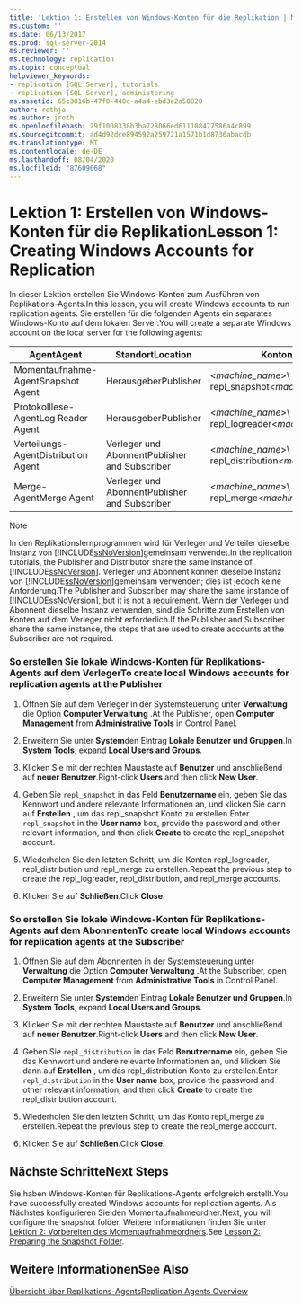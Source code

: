 ```yaml
---
title: 'Lektion 1: Erstellen von Windows-Konten für die Replikation | Microsoft-Dokumentation'
ms.custom: ''
ms.date: 06/13/2017
ms.prod: sql-server-2014
ms.reviewer: ''
ms.technology: replication
ms.topic: conceptual
helpviewer_keywords:
- replication [SQL Server], tutorials
- replication [SQL Server], administering
ms.assetid: 65c3816b-47f0-448c-a4a4-ebd3e2a58820
author: rothja
ms.author: jroth
ms.openlocfilehash: 29f1008338b3ba728066ed611108477586a4c899
ms.sourcegitcommit: ad4d92dce894592a259721a1571b1d8736abacdb
ms.translationtype: MT
ms.contentlocale: de-DE
ms.lasthandoff: 08/04/2020
ms.locfileid: "87609068"
---
```

# <a name="lesson-1-creating-windows-accounts-for-replication"></a><span data-ttu-id="d02ad-102">Lektion 1: Erstellen von Windows-Konten für die Replikation</span><span class="sxs-lookup"><span data-stu-id="d02ad-102">Lesson 1: Creating Windows Accounts for Replication</span></span>
  <span data-ttu-id="d02ad-103">In dieser Lektion erstellen Sie Windows-Konten zum Ausführen von Replikations-Agents.</span><span class="sxs-lookup"><span data-stu-id="d02ad-103">In this lesson, you will create Windows accounts to run replication agents.</span></span> <span data-ttu-id="d02ad-104">Sie erstellen für die folgenden Agents ein separates Windows-Konto auf dem lokalen Server:</span><span class="sxs-lookup"><span data-stu-id="d02ad-104">You will create a separate Windows account on the local server for the following agents:</span></span>  
  
|<span data-ttu-id="d02ad-105">Agent</span><span class="sxs-lookup"><span data-stu-id="d02ad-105">Agent</span></span>|<span data-ttu-id="d02ad-106">Standort</span><span class="sxs-lookup"><span data-stu-id="d02ad-106">Location</span></span>|<span data-ttu-id="d02ad-107">Kontoname</span><span class="sxs-lookup"><span data-stu-id="d02ad-107">Account name</span></span>|  
|-----------|--------------|------------------|  
|<span data-ttu-id="d02ad-108">Momentaufnahme-Agent</span><span class="sxs-lookup"><span data-stu-id="d02ad-108">Snapshot Agent</span></span>|<span data-ttu-id="d02ad-109">Herausgeber</span><span class="sxs-lookup"><span data-stu-id="d02ad-109">Publisher</span></span>|<span data-ttu-id="d02ad-110">\<*machine_name*>\ repl_snapshot</span><span class="sxs-lookup"><span data-stu-id="d02ad-110">\<*machine_name*>\repl_snapshot</span></span>|  
|<span data-ttu-id="d02ad-111">Protokolllese-Agent</span><span class="sxs-lookup"><span data-stu-id="d02ad-111">Log Reader Agent</span></span>|<span data-ttu-id="d02ad-112">Herausgeber</span><span class="sxs-lookup"><span data-stu-id="d02ad-112">Publisher</span></span>|<span data-ttu-id="d02ad-113">\<*machine_name*>\ repl_logreader</span><span class="sxs-lookup"><span data-stu-id="d02ad-113">\<*machine_name*>\repl_logreader</span></span>|  
|<span data-ttu-id="d02ad-114">Verteilungs-Agent</span><span class="sxs-lookup"><span data-stu-id="d02ad-114">Distribution Agent</span></span>|<span data-ttu-id="d02ad-115">Verleger und Abonnent</span><span class="sxs-lookup"><span data-stu-id="d02ad-115">Publisher and Subscriber</span></span>|<span data-ttu-id="d02ad-116">\<*machine_name*>\ repl_distribution</span><span class="sxs-lookup"><span data-stu-id="d02ad-116">\<*machine_name*>\repl_distribution</span></span>|  
|<span data-ttu-id="d02ad-117">Merge-Agent</span><span class="sxs-lookup"><span data-stu-id="d02ad-117">Merge Agent</span></span>|<span data-ttu-id="d02ad-118">Verleger und Abonnent</span><span class="sxs-lookup"><span data-stu-id="d02ad-118">Publisher and Subscriber</span></span>|<span data-ttu-id="d02ad-119">\<*machine_name*>\ repl_merge</span><span class="sxs-lookup"><span data-stu-id="d02ad-119">\<*machine_name*>\repl_merge</span></span>|  
  
> [!NOTE]  
>  <span data-ttu-id="d02ad-120">In den Replikationslernprogrammen wird für Verleger und Verteiler dieselbe Instanz von [!INCLUDE[ssNoVersion](../../includes/ssnoversion-md.md)]gemeinsam verwendet.</span><span class="sxs-lookup"><span data-stu-id="d02ad-120">In the replication tutorials, the Publisher and Distributor share the same instance of [!INCLUDE[ssNoVersion](../../includes/ssnoversion-md.md)].</span></span> <span data-ttu-id="d02ad-121">Verleger und Abonnent können dieselbe Instanz von [!INCLUDE[ssNoVersion](../../includes/ssnoversion-md.md)]gemeinsam verwenden; dies ist jedoch keine Anforderung.</span><span class="sxs-lookup"><span data-stu-id="d02ad-121">The Publisher and Subscriber may share the same instance of [!INCLUDE[ssNoVersion](../../includes/ssnoversion-md.md)], but it is not a requirement.</span></span> <span data-ttu-id="d02ad-122">Wenn der Verleger und Abonnent dieselbe Instanz verwenden, sind die Schritte zum Erstellen von Konten auf dem Verleger nicht erforderlich.</span><span class="sxs-lookup"><span data-stu-id="d02ad-122">If the Publisher and Subscriber share the same instance, the steps that are used to create accounts at the Subscriber are not required.</span></span>  
  
### <a name="to-create-local-windows-accounts-for-replication-agents-at-the-publisher"></a><span data-ttu-id="d02ad-123">So erstellen Sie lokale Windows-Konten für Replikations-Agents auf dem Verleger</span><span class="sxs-lookup"><span data-stu-id="d02ad-123">To create local Windows accounts for replication agents at the Publisher</span></span>  
  
1.  <span data-ttu-id="d02ad-124">Öffnen Sie auf dem Verleger in der Systemsteuerung unter **Verwaltung** die Option **Computer Verwaltung** .</span><span class="sxs-lookup"><span data-stu-id="d02ad-124">At the Publisher, open **Computer Management** from **Administrative Tools** in Control Panel.</span></span>  
  
2.  <span data-ttu-id="d02ad-125">Erweitern Sie unter **System**den Eintrag **Lokale Benutzer und Gruppen**.</span><span class="sxs-lookup"><span data-stu-id="d02ad-125">In **System Tools**, expand **Local Users and Groups**.</span></span>  
  
3.  <span data-ttu-id="d02ad-126">Klicken Sie mit der rechten Maustaste auf **Benutzer** und anschließend auf **neuer Benutzer**.</span><span class="sxs-lookup"><span data-stu-id="d02ad-126">Right-click **Users** and then click **New User**.</span></span>  
  
4.  <span data-ttu-id="d02ad-127">Geben Sie `repl_snapshot` in das Feld **Benutzername** ein, geben Sie das Kennwort und andere relevante Informationen an, und klicken Sie dann auf **Erstellen** , um das repl_snapshot Konto zu erstellen.</span><span class="sxs-lookup"><span data-stu-id="d02ad-127">Enter `repl_snapshot` in the **User name** box, provide the password and other relevant information, and then click **Create** to create the repl_snapshot account.</span></span>  
  
5.  <span data-ttu-id="d02ad-128">Wiederholen Sie den letzten Schritt, um die Konten repl_logreader, repl_distribution und repl_merge zu erstellen.</span><span class="sxs-lookup"><span data-stu-id="d02ad-128">Repeat the previous step to create the repl_logreader, repl_distribution, and repl_merge accounts.</span></span>  
  
6.  <span data-ttu-id="d02ad-129">Klicken Sie auf **Schließen**.</span><span class="sxs-lookup"><span data-stu-id="d02ad-129">Click **Close**.</span></span>  
  
### <a name="to-create-local-windows-accounts-for-replication-agents-at-the-subscriber"></a><span data-ttu-id="d02ad-130">So erstellen Sie lokale Windows-Konten für Replikations-Agents auf dem Abonnenten</span><span class="sxs-lookup"><span data-stu-id="d02ad-130">To create local Windows accounts for replication agents at the Subscriber</span></span>  
  
1.  <span data-ttu-id="d02ad-131">Öffnen Sie auf dem Abonnenten in der Systemsteuerung unter **Verwaltung** die Option **Computer Verwaltung** .</span><span class="sxs-lookup"><span data-stu-id="d02ad-131">At the Subscriber, open **Computer Management** from **Administrative Tools** in Control Panel.</span></span>  
  
2.  <span data-ttu-id="d02ad-132">Erweitern Sie unter **System**den Eintrag **Lokale Benutzer und Gruppen**.</span><span class="sxs-lookup"><span data-stu-id="d02ad-132">In **System Tools**, expand **Local Users and Groups**.</span></span>  
  
3.  <span data-ttu-id="d02ad-133">Klicken Sie mit der rechten Maustaste auf **Benutzer** und anschließend auf **neuer Benutzer**.</span><span class="sxs-lookup"><span data-stu-id="d02ad-133">Right-click **Users** and then click **New User**.</span></span>  
  
4.  <span data-ttu-id="d02ad-134">Geben Sie `repl_distribution` in das Feld **Benutzername** ein, geben Sie das Kennwort und andere relevante Informationen an, und klicken Sie dann auf **Erstellen** , um das repl_distribution Konto zu erstellen.</span><span class="sxs-lookup"><span data-stu-id="d02ad-134">Enter `repl_distribution` in the **User name** box, provide the password and other relevant information, and then click **Create** to create the repl_distribution account.</span></span>  
  
5.  <span data-ttu-id="d02ad-135">Wiederholen Sie den letzten Schritt, um das Konto repl_merge zu erstellen.</span><span class="sxs-lookup"><span data-stu-id="d02ad-135">Repeat the previous step to create the repl_merge account.</span></span>  
  
6.  <span data-ttu-id="d02ad-136">Klicken Sie auf **Schließen**.</span><span class="sxs-lookup"><span data-stu-id="d02ad-136">Click **Close**.</span></span>  
  
## <a name="next-steps"></a><span data-ttu-id="d02ad-137">Nächste Schritte</span><span class="sxs-lookup"><span data-stu-id="d02ad-137">Next Steps</span></span>  
 <span data-ttu-id="d02ad-138">Sie haben Windows-Konten für Replikations-Agents erfolgreich erstellt.</span><span class="sxs-lookup"><span data-stu-id="d02ad-138">You have successfully created Windows accounts for replication agents.</span></span> <span data-ttu-id="d02ad-139">Als Nächstes konfigurieren Sie den Momentaufnahmeordner.</span><span class="sxs-lookup"><span data-stu-id="d02ad-139">Next, you will configure the snapshot folder.</span></span> <span data-ttu-id="d02ad-140">Weitere Informationen finden Sie unter [Lektion 2: Vorbereiten des Momentaufnahmeordners](lesson-2-preparing-the-snapshot-folder.md).</span><span class="sxs-lookup"><span data-stu-id="d02ad-140">See [Lesson 2: Preparing the Snapshot Folder](lesson-2-preparing-the-snapshot-folder.md).</span></span>  
  
## <a name="see-also"></a><span data-ttu-id="d02ad-141">Weitere Informationen</span><span class="sxs-lookup"><span data-stu-id="d02ad-141">See Also</span></span>  
 [<span data-ttu-id="d02ad-142">Übersicht über Replikations-Agents</span><span class="sxs-lookup"><span data-stu-id="d02ad-142">Replication Agents Overview</span></span>](agents/replication-agents-overview.md)  
  
  
